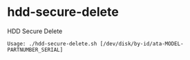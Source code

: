 # hdd-secure-delete
HDD Secure Delete

```
Usage: ./hdd-secure-delete.sh [/dev/disk/by-id/ata-MODEL-PARTNUMBER_SERIAL]
```
